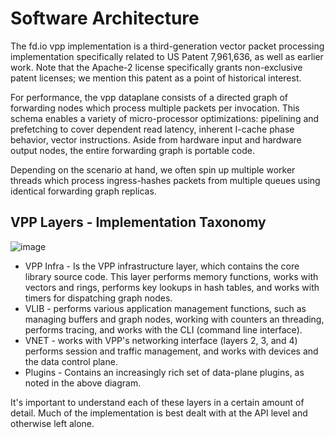 Software Architecture
=====================

The fd.io vpp implementation is a third-generation vector packet
processing implementation specifically related to US Patent 7,961,636,
as well as earlier work. Note that the Apache-2 license specifically
grants non-exclusive patent licenses; we mention this patent as a point
of historical interest.

For performance, the vpp dataplane consists of a directed graph of
forwarding nodes which process multiple packets per invocation. This
schema enables a variety of micro-processor optimizations: pipelining
and prefetching to cover dependent read latency, inherent I-cache phase
behavior, vector instructions. Aside from hardware input and hardware
output nodes, the entire forwarding graph is portable code.

Depending on the scenario at hand, we often spin up multiple worker
threads which process ingress-hashes packets from multiple queues using
identical forwarding graph replicas.

VPP Layers - Implementation Taxonomy
------------------------------------

![image](/_images/VPP_Layering.png)

-   VPP Infra - Is the VPP infrastructure layer, which contains the core
    library source code. This layer performs memory functions, works
    with vectors and rings, performs key lookups in hash tables, and
    works with timers for dispatching graph nodes.
-   VLIB - performs various application management functions, such as
    managing buffers and graph nodes, working with counters an
    threading, performs tracing, and works with the CLI (command line
    interface).
-   VNET - works with VPP\'s networking interface (layers 2, 3, and 4)
    performs session and traffic management, and works with devices and
    the data control plane.
-   Plugins - Contains an increasingly rich set of data-plane plugins,
    as noted in the above diagram.

It's important to understand each of these layers in a certain amount of
detail. Much of the implementation is best dealt with at the API level
and otherwise left alone.
